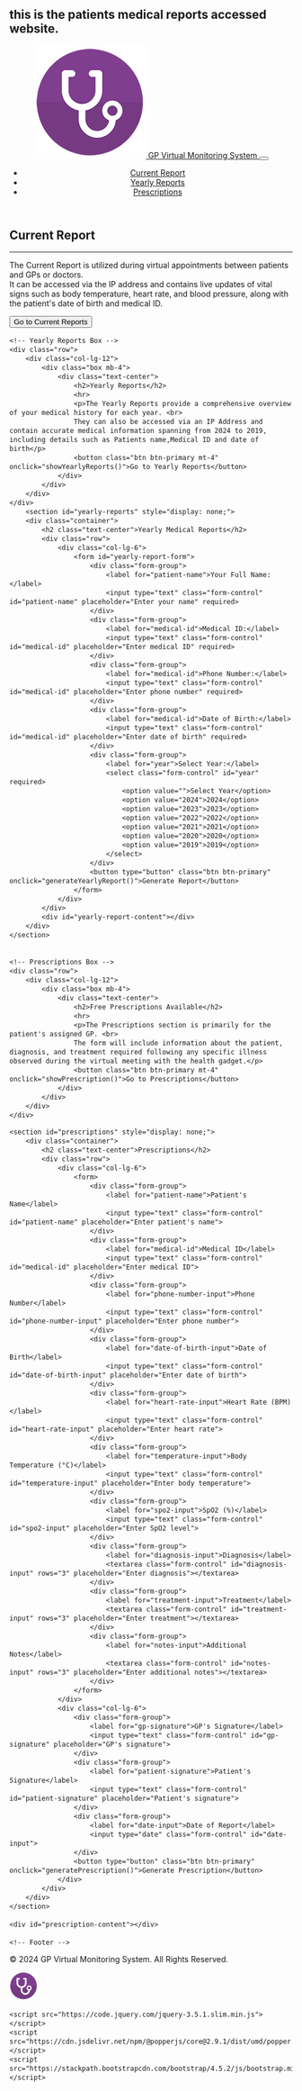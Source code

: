 ## this is the patients medical reports accessed website. 
<!DOCTYPE html>
<html lang="en">
<head>
    <meta charset="UTF-8">
    <meta name="viewport" content="width=device-width, initial-scale=1.0">
    <title>GP Patient Monitoring System</title>
    <link rel="stylesheet" href="style.css">
    <link rel="stylesheet" href="https://cdnjs.cloudflare.com/ajax/libs/font-awesome/5.15.4/css/all.min.css">
    <link rel="stylesheet" href="https://stackpath.bootstrapcdn.com/bootstrap/4.5.2/css/bootstrap.min.css">
    <script src="script.js" defer></script>
</head>
<body>
    <header class="header">
        <nav class="navbar navbar-expand-lg navbar-light bg-light">
            <div class="container">
                <a class="navbar-brand" href="#">
                    <img src="gp_logo.png" alt="Logo" class="header-logo">
                    GP Virtual Monitoring System
                </a>
                <button class="navbar-toggler" type="button" data-toggle="collapse" data-target="#navbarNav"
                    aria-controls="navbarNav" aria-expanded="false" aria-label="Toggle navigation">
                    <span class="navbar-toggler-icon"></span>
                </button>
                <div class="collapse navbar-collapse" id="navbarNav">
                    <ul class="navbar-nav ml-auto">
                        <li class="nav-item">
                            <a class="nav-link" href="#" onclick="showCurrentReport()">Current Report</a>
                        </li>
                        <li class="nav-item">
                            <a class="nav-link" href="#" onclick="showYearlyReports()">Yearly Reports</a>
                        </li>
                        <li class="nav-item">
                            <a class="nav-link" href="#" onclick="showPrescription()">Prescriptions</a>
                        </li>
                    </ul>
                </div>
            </div>
        </nav>
    </header>
<body>

<div class="container_main">
    <div class="row">
        <div class="col-lg-12">
            <!-- Current Report Box  -->
            <div class="box mb-4">
                <div class="text-center">
                    <h2>Current Report</h2>
                    <hr>
                    <p>The Current Report is utilized during virtual appointments between patients and GPs or doctors. <br>
                        It can be accessed via the IP address and contains live updates of vital signs such as body temperature, heart rate, and blood pressure, along with the patient's date of birth and medical ID.</p>
                    <button class="btn btn-primary mt-4" onclick="showCurrentReport()">Go to Current Reports</button>
                </div>
            </div>
        </div>
    </div>
</div>

<section id="current-report" style="display: none;">
    <div class="container">
        <h2 class="text-center">Current Medical Report</h2>
        <div class="row">
            <div class="col-lg-6">
                <form id="current-report-form">
                    <div class="form-group">
                        <label for="patient-name">Your Name:</label>
                        <input type="text" class="form-control" id="patient-name" placeholder="Enter your name" required>
                    </div>
                    <div class="form-group">
                        <label for="medical-id">Medical ID:</label>
                        <input type="text" class="form-control" id="medical-id" placeholder="Enter medical ID" required>
                    </div>
                    <div class="form-group">
                        <label for="phone-number">Phone Number:</label>
                        <input type="text" class="form-control" id="phone-number-input" placeholder="Enter your phone number" required>
                    </div>
                    <div class="form-group">
                        <label for="date-of-birth">Date of Birth:</label>
                        <input type="text" class="form-control" id="date-of-birth-input" placeholder="Enter date of birth" required>
                    </div>
                    <button type="button" class="btn btn-primary" onclick="generateCurrentReport()">Generate Report</button>
                </form>
            </div>
        </div>
        <div id="current-report-content"></div>
    </div>
</section>

    <!-- Yearly Reports Box -->
    <div class="row">
        <div class="col-lg-12">
            <div class="box mb-4">
                <div class="text-center">
                    <h2>Yearly Reports</h2>
                    <hr>
                    <p>The Yearly Reports provide a comprehensive overview of your medical history for each year. <br>
					They can also be accessed via an IP Address and contain accurate medical information spanning from 2024 to 2019, including details such as Patients name,Medical ID and date of birth</p>
                    <button class="btn btn-primary mt-4" onclick="showYearlyReports()">Go to Yearly Reports</button>
                </div>
            </div>
        </div>
    </div>
	    <section id="yearly-reports" style="display: none;">
        <div class="container">
            <h2 class="text-center">Yearly Medical Reports</h2>
            <div class="row">
                <div class="col-lg-6">
                    <form id="yearly-report-form">
                        <div class="form-group">
                            <label for="patient-name">Your Full Name:</label>
                            <input type="text" class="form-control" id="patient-name" placeholder="Enter your name" required>
                        </div>
                        <div class="form-group">
                            <label for="medical-id">Medical ID:</label>
                            <input type="text" class="form-control" id="medical-id" placeholder="Enter medical ID" required>
                        </div>
						<div class="form-group">
                            <label for="medical-id">Phone Number:</label>
                            <input type="text" class="form-control" id="medical-id" placeholder="Enter phone number" required>
                        </div>
						<div class="form-group">
                            <label for="medical-id">Date of Birth:</label>
                            <input type="text" class="form-control" id="medical-id" placeholder="Enter date of birth" required>
                        </div>
                        <div class="form-group">
                            <label for="year">Select Year:</label>
                            <select class="form-control" id="year" required>
                                <option value="">Select Year</option>
                                <option value="2024">2024</option>
                                <option value="2023">2023</option>
                                <option value="2022">2022</option>
                                <option value="2021">2021</option>
                                <option value="2020">2020</option>
                                <option value="2019">2019</option>
                            </select>
                        </div>
                        <button type="button" class="btn btn-primary" onclick="generateYearlyReport()">Generate Report</button>
                    </form>
                </div>
            </div>
            <div id="yearly-report-content"></div>
        </div>
    </section>
	
    
    <!-- Prescriptions Box -->
    <div class="row">
        <div class="col-lg-12">
            <div class="box mb-4">
                <div class="text-center">
                    <h2>Free Prescriptions Available</h2>
                    <hr>
                    <p>The Prescriptions section is primarily for the patient's assigned GP. <br>
					The form will include information about the patient, diagnosis, and treatment required following any specific illness observed during the virtual meeting with the health gadget.</p>
                    <button class="btn btn-primary mt-4" onclick="showPrescription()">Go to Prescriptions</button>
                </div>
            </div>
        </div>
    </div>
</div>
    
    <section id="prescriptions" style="display: none;">
        <div class="container">
            <h2 class="text-center">Prescriptions</h2>
            <div class="row">
                <div class="col-lg-6">
                    <form>
                        <div class="form-group">
                            <label for="patient-name">Patient's Name</label>
                            <input type="text" class="form-control" id="patient-name" placeholder="Enter patient's name">
                        </div>
                        <div class="form-group">
                            <label for="medical-id">Medical ID</label>
                            <input type="text" class="form-control" id="medical-id" placeholder="Enter medical ID">
                        </div>
                        <div class="form-group">
                            <label for="phone-number-input">Phone Number</label>
                            <input type="text" class="form-control" id="phone-number-input" placeholder="Enter phone number">
                        </div>
                        <div class="form-group">
                            <label for="date-of-birth-input">Date of Birth</label>
                            <input type="text" class="form-control" id="date-of-birth-input" placeholder="Enter date of birth">
                        </div>
                        <div class="form-group">
                            <label for="heart-rate-input">Heart Rate (BPM)</label>
                            <input type="text" class="form-control" id="heart-rate-input" placeholder="Enter heart rate">
                        </div>
                        <div class="form-group">
                            <label for="temperature-input">Body Temperature (°C)</label>
                            <input type="text" class="form-control" id="temperature-input" placeholder="Enter body temperature">
                        </div>
                        <div class="form-group">
                            <label for="spo2-input">SpO2 (%)</label>
                            <input type="text" class="form-control" id="spo2-input" placeholder="Enter SpO2 level">
                        </div>
                        <div class="form-group">
                            <label for="diagnosis-input">Diagnosis</label>
                            <textarea class="form-control" id="diagnosis-input" rows="3" placeholder="Enter diagnosis"></textarea>
                        </div>
                        <div class="form-group">
                            <label for="treatment-input">Treatment</label>
                            <textarea class="form-control" id="treatment-input" rows="3" placeholder="Enter treatment"></textarea>
                        </div>
                        <div class="form-group">
                            <label for="notes-input">Additional Notes</label>
                            <textarea class="form-control" id="notes-input" rows="3" placeholder="Enter additional notes"></textarea>
                        </div>
                    </form>
                </div>
                <div class="col-lg-6">
                    <div class="form-group">
                        <label for="gp-signature">GP's Signature</label>
                        <input type="text" class="form-control" id="gp-signature" placeholder="GP's signature">
                    </div>
                    <div class="form-group">
                        <label for="patient-signature">Patient's Signature</label>
                        <input type="text" class="form-control" id="patient-signature" placeholder="Patient's signature">
                    </div>
                    <div class="form-group">
                        <label for="date-input">Date of Report</label>
                        <input type="date" class="form-control" id="date-input">
                    </div>
                    <button type="button" class="btn btn-primary" onclick="generatePrescription()">Generate Prescription</button>
                </div>
            </div>
        </div>
    </section>

    <div id="prescription-content"></div>

    <!-- Footer -->

<footer class="footer bg-dark text-white">
    <div class="container">
        <div class="row align-items-center">
            <div class="col-lg-6 footer-content">
                <p class="font-weight-bold">&copy; 2024 GP Virtual Monitoring System. All Rights Reserved.</p>
            </div>
            <div class="col-lg-6">
                <img src="gp_logo.png" alt="GP Logo" class="img-fluid float-right" style="max-height: 50px;">
            </div>
        </div>
    </div>
</footer>

    <script src="https://code.jquery.com/jquery-3.5.1.slim.min.js"></script>
    <script src="https://cdn.jsdelivr.net/npm/@popperjs/core@2.9.1/dist/umd/popper.min.js"></script>
    <script src="https://stackpath.bootstrapcdn.com/bootstrap/4.5.2/js/bootstrap.min.js"></script>
</body>
</html>
